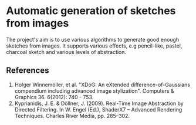 # Automatic generation of sketches from images
The project's aim is to use various algorithms to generate
good enough sketches from images. It supports various effects, e.g
pencil-like, pastel, charcoal sketch and various levels of abstraction. 

## References
1. Holger Winnemöller, et al. "XDoG: An eXtended difference-of-Gaussians compendium including advanced image stylization". Computers & Graphics 36. 6(2012): 740 - 753.
2. Kyprianidis, J. E. & Döllner, J. (2009). Real-Time Image Abstraction by Directed Filtering. In W. Engel (Ed.), ShaderX7 – Advanced Rendering Techniques. Charles River Media, pp. 285–302.
